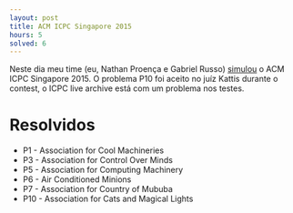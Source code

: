 ```yaml
---
layout: post
title: ACM ICPC Singapore 2015
hours: 5
solved: 6
---
```


Neste dia meu time (eu, Nathan Proença e Gabriel Russo) [simulou](https://a2oj.com/standings?ID=25471) o ACM ICPC Singapore 2015. O problema P10 foi aceito no juíz Kattis durante o contest, o ICPC live archive está com um problema nos testes.
# Resolvidos
- P1 - Association for Cool Machineries
- P3 - Association for Control Over Minds
- P5 - Association for Computing Machinery
- P6 - Air Conditioned Minions
- P7 - Association for Country of Mububa
- P10 - Association for Cats and Magical Lights
